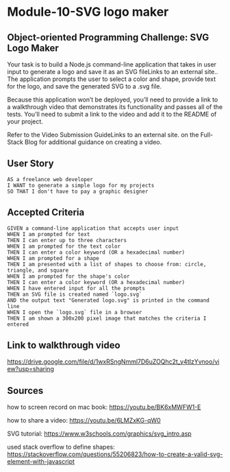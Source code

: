 # Module-10-SVG logo maker

## Object-oriented Programming Challenge: SVG Logo Maker
Your task is to build a Node.js command-line application that takes in user input to generate a logo and save it as an SVG fileLinks to an external site.. The application prompts the user to select a color and shape, provide text for the logo, and save the generated SVG to a .svg file.

Because this application won’t be deployed, you’ll need to provide a link to a walkthrough video that demonstrates its functionality and passes all of the tests. You’ll need to submit a link to the video and add it to the README of your project.

Refer to the Video Submission GuideLinks to an external site. on the Full-Stack Blog for additional guidance on creating a video.

## User Story
```
AS a freelance web developer
I WANT to generate a simple logo for my projects
SO THAT I don't have to pay a graphic designer
```
## Accepted Criteria
```
GIVEN a command-line application that accepts user input
WHEN I am prompted for text
THEN I can enter up to three characters
WHEN I am prompted for the text color
THEN I can enter a color keyword (OR a hexadecimal number)
WHEN I am prompted for a shape
THEN I am presented with a list of shapes to choose from: circle, triangle, and square
WHEN I am prompted for the shape's color
THEN I can enter a color keyword (OR a hexadecimal number)
WHEN I have entered input for all the prompts
THEN an SVG file is created named `logo.svg`
AND the output text "Generated logo.svg" is printed in the command line
WHEN I open the `logo.svg` file in a browser
THEN I am shown a 300x200 pixel image that matches the criteria I entered
```

## Link to walkthrough video
https://drive.google.com/file/d/1wxRSngNmml7D6uZOQhc2t_y4tIzYvnoo/view?usp=sharing

## Sources

how to screen record on mac book:
https://youtu.be/BK6xMWFW1-E

how to share a video:
https://youtu.be/6LMZxKG-qW0

SVG tutorial:
https://www.w3schools.com/graphics/svg_intro.asp

used stack overflow to define shapes:
https://stackoverflow.com/questions/55206823/how-to-create-a-valid-svg-element-with-javascript

